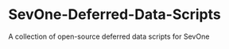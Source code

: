 SevOne-Deferred-Data-Scripts
============================

A collection of open-source deferred data scripts for SevOne